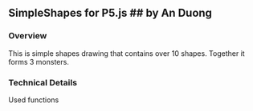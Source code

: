 ## SimpleShapes for P5.js ## by An Duong



### Overview
This is simple shapes drawing that contains over 10 shapes. Together it forms 3 monsters.


### Technical Details

Used functions
